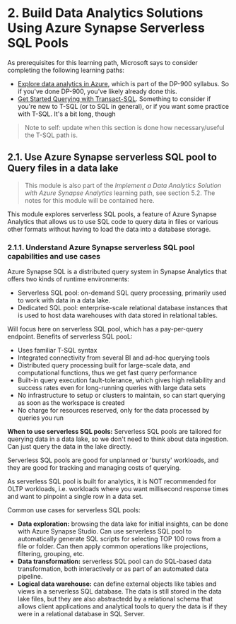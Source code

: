 # 2. Build Data Analytics Solutions Using Azure Synapse Serverless SQL Pools

As prerequisites for this learning path, Microsoft says to consider completing the following learning paths:
- [Explore data analytics in Azure](https://learn.microsoft.com/en-us/training/paths/azure-data-fundamentals-explore-data-warehouse-analytics/?azure-portal=true), which is part of the DP-900 syllabus. So if you've done DP-900, you've likely already done this.
- [Get Started Querying with Transact-SQL](https://learn.microsoft.com/en-us/training/paths/get-started-querying-with-transact-sql/). Something to consider if you're new to T-SQL (or to SQL in general), or if you want some practice with T-SQL. It's a bit long, though

> Note to self: update when this section is done how necessary/useful the T-SQL path is.

## 2.1. Use Azure Synapse serverless SQL pool to Query files in a data lake

> This module is also part of the *Implement a Data Analytics Solution with Azure Synapse Analytics* learning path, see section 5.2. The notes for this module will be contained here.

This module explores serverless SQL pools, a feature of Azure Synapse Analytics that allows us to use SQL code to query data in files or various other formats without having to load the data into a database storage.

### 2.1.1. Understand Azure Synapse serverless SQL pool capabilities and use cases

Azure Synapse SQL is a distributed query system in Synapse Analytics that offers two kinds of runtime environments:
- Serverless SQL pool: on-demand SQL query processing, primarily used to work with data in a data lake.
- Dedicated SQL pool: enterprise-scale relational database instances that is used to host data warehouses with data stored in relational tables.

Will focus here on serverless SQL pool, which has a pay-per-query endpoint. Benefits of serverless SQL pooL:
- Uses familiar T-SQL syntax
- Integrated connectivity from several BI and ad-hoc querying tools
- Distributed query processing built for large-scale data, and computational functions, thus we get fast query performance
- Built-in query execution fault-tolerance, which gives high reliability and success rates even for long-running queries with large data sets
- No infrastructure to setup or clusters to maintain, so can start querying as soon as the workspace is created
- No charge for resources reserved, only for the data processed by queries you run

**When to use serverless SQL pools:** Serverless SQL pools are tailored for querying data in a data lake, so we don't need to think about data ingestion. Can just query the data in the lake directly.

Serverless SQL pools are good for unplanned or 'bursty' workloads, and they are good for tracking and managing costs of querying.

As serverless SQL pool is built for analytics, it is NOT recommended for OLTP workloads, i.e. workloads where you want millisecond response times and want to pinpoint a single row in a data set.

Common use cases for serverless SQL pools:
- **Data exploration:** browsing the data lake for initial insights, can be done with Azure Synapse Studio. Can use serverless SQL pool to automatically generate SQL scripts for selecting TOP 100 rows from a file or folder. Can then apply common operations like projections, filtering, grouping, etc.
- **Data transformation:** serverless SQL pool can do SQL-based data transformation, both interactively or as part of an automated data pipeline.
- **Logical data warehouse:** can define external objects like tables and views in a serverless SQL database. The data is still stored in the data lake files, but they are also abstractedd by a relational schema that allows client applications and analytical tools to query the data is if they were in a relational database in SQL Server.